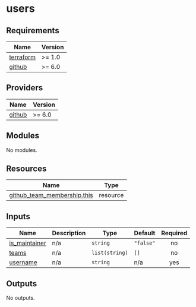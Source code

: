 # users

<!-- BEGIN_TF_DOCS -->
## Requirements

| Name | Version |
|------|---------|
| <a name="requirement_terraform"></a> [terraform](#requirement\_terraform) | >= 1.0 |
| <a name="requirement_github"></a> [github](#requirement\_github) | >= 6.0 |

## Providers

| Name | Version |
|------|---------|
| <a name="provider_github"></a> [github](#provider\_github) | >= 6.0 |

## Modules

No modules.

## Resources

| Name | Type |
|------|------|
| [github_team_membership.this](https://registry.terraform.io/providers/integrations/github/latest/docs/resources/team_membership) | resource |

## Inputs

| Name | Description | Type | Default | Required |
|------|-------------|------|---------|:--------:|
| <a name="input_is_maintainer"></a> [is\_maintainer](#input\_is\_maintainer) | n/a | `string` | `"false"` | no |
| <a name="input_teams"></a> [teams](#input\_teams) | n/a | `list(string)` | `[]` | no |
| <a name="input_username"></a> [username](#input\_username) | n/a | `string` | n/a | yes |

## Outputs

No outputs.
<!-- END_TF_DOCS -->
